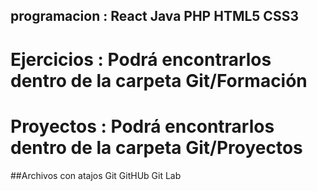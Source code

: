 ## programacion :  React  Java   PHP  HTML5 CSS3  
#  Ejercicios   :  Podrá encontrarlos dentro de la carpeta Git/Formación 
#  Proyectos    :  Podrá encontrarlos dentro de la carpeta Git/Proyectos

##Archivos con atajos Git  GitHUb  Git Lab
